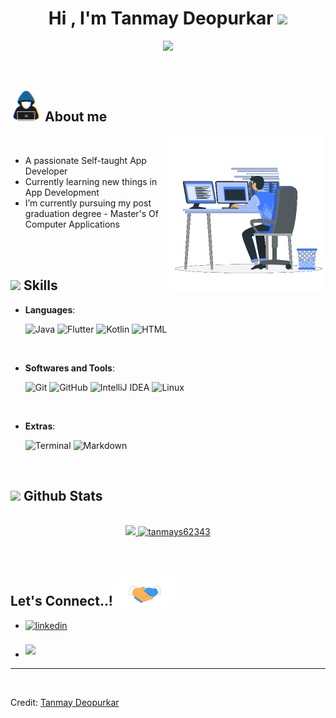 
<h1 align="center"><b>Hi , I'm Tanmay Deopurkar </b><img src="https://media.giphy.com/media/hvRJCLFzcasrR4ia7z/giphy.gif" width="35"></h1>

<p align="center">
  <a href="https://github.com/DenverCoder1/readme-typing-svg"><img src="https://readme-typing-svg.herokuapp.com?font=Time+New+Roman&color=cyan&size=25&center=true&vCenter=true&width=600&height=100&lines=App+Developer,;Computer+Science+Student,;Active+Learner,;Love+to+learn+new+stuff..💻"></a>
</p>


<br>



	
## <picture><img src = "https://raw.githubusercontent.com/tanmays62343/tanmays62343/main/assests/about_me.gif" width = 50px></picture> **About me**

<picture> <img align="right" src="https://raw.githubusercontent.com/tanmays62343/tanmays62343/main/assests/Right_Side.gif" width = 250px></picture>

<br>

- A passionate Self-taught App Developer
- Currently learning new things in App Development
- I’m currently pursuing my post graduation degree - Master's Of Computer Applications

<br><br>

## <img src="https://media2.giphy.com/media/QssGEmpkyEOhBCb7e1/giphy.gif?cid=ecf05e47a0n3gi1bfqntqmob8g9aid1oyj2wr3ds3mg700bl&rid=giphy.gif" width ="25"><b> Skills</b>

<p align="center">

- **Languages**:
    
    ![Java](https://img.shields.io/badge/java-%23ED8B00.svg?style=for-the-badge&logo=java&logoColor=white)
    ![Flutter](https://img.shields.io/badge/Flutter-%2302569B.svg?style=for-the-badge&logo=Flutter&logoColor=white)
    ![Kotlin](https://img.shields.io/badge/kotlin-%237F52FF.svg?style=for-the-badge&logo=kotlin&logoColor=white)
    ![HTML](https://img.shields.io/badge/kotlin-%237F52FF.svg?style=for-the-badge&logo=Html&logoColor=white)

<br>   
    
- **Softwares and Tools**:

    ![Git](https://img.shields.io/badge/git-%23F05033.svg?style=for-the-badge&logo=git&logoColor=white)
    ![GitHub](https://img.shields.io/badge/github-%23121011.svg?style=for-the-badge&logo=github&logoColor=white)
    ![IntelliJ IDEA](https://img.shields.io/badge/IntelliJIDEA-000000.svg?style=for-the-badge&logo=intellij-idea&logoColor=white)
    ![Linux](https://img.shields.io/badge/Linux-FCC624?style=for-the-badge&logo=linux&logoColor=black) 

<br>

- **Extras**:

    ![Terminal](https://img.shields.io/badge/Terminal-%23054020?style=for-the-badge&logo=gnu-bash&logoColor=white)
    ![Markdown](https://img.shields.io/badge/markdown-%23000000.svg?style=for-the-badge&logo=markdown&logoColor=white)   


</p>

<br>

## <img src="https://media.giphy.com/media/iY8CRBdQXODJSCERIr/giphy.gif" width="35"><b> Github Stats </b>
<br>

<div align="center">

<a href="https://github.com/tanmays62343/">
  <img src="https://github-readme-stats.vercel.app/api?username=tanmays62343&include_all_commits=true&count_private=true&show_icons=true&line_height=20&title_color=7A7ADB&icon_color=2234AE&text_color=D3D3D3&bg_color=0,000000,130F40" width="450"/>
  <img src="https://github-readme-stats.vercel.app/api/top-langs?username=tanmays62343&show_icons=true&locale=en&layout=compact&line_height=20&title_color=7A7ADB&icon_color=2234AE&text_color=D3D3D3&bg_color=0,000000,130F40" width="375"  alt="tanmays62343"/>

</a>
</div>

<br>

<br>

## <b> Let's Connect..!</b><img src="https://raw.githubusercontent.com/tanmays62343/tanmays62343/main/assests/handshake.gif" width ="100">

<div align='left'>

<ul>

<li>
<a href="https://www.linkedin.com/in/tanmay-deopurkar" target="_blank">
<img src="https://img.shields.io/badge/linkedin:  Tanmay Deopurkar-%2300acee.svg?color=405DE6&style=for-the-badge&logo=linkedin&logoColor=white" alt=linkedin style="margin-bottom: 5px;"/>
</a>
</li>

<br>

<li>
<a href="mailto:tanmays62343@gmail.com" target="_blank">
<img src="https://img.shields.io/badge/gmail:  Tanmay Deopurkar-%23EA4335.svg?style=for-the-badge&logo=gmail&logoColor=white" t=mail style="margin-bottom: 5px;" />
</a>
</li>
	
</ul>
</div>

<div align='center'>

</div>

---

<br>

Credit: [Tanmay Deopurkar](https://github.com/tanmays62343)
